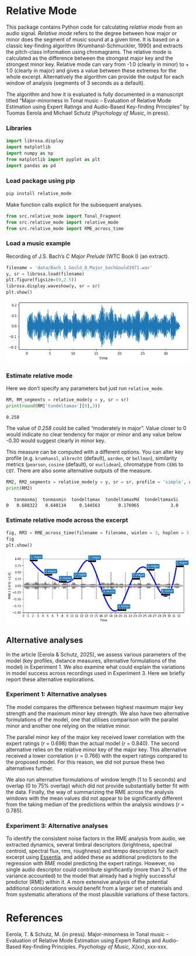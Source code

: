 # Relative Mode


<!--conda activate relative_mode-->

This package contains Python code for calculating *relative mode* from
an audio signal. *Relative mode* refers to the degree between how major
or minor does the segment of music sound at a given time. It is based on
a classic key-finding algorithm (Krumhansl-Schmuckler, 1990) and
extracts the pitch-class information using chromagrams. The relative
mode is calculated as the difference between the strongest major key and
the strongest minor key. Relative mode can vary from -1.0 (clearly in
minor) to + 1.0 (clearly in major) and gives a value between these
extremes for the whole excerpt. Alternatively the algorithm can provide
the output for each window of analysis (segments of 3 seconds as a
default).

The algorithm and how it is evaluated is fully documented in a
manuscript titled “Major-minorness in Tonal music – Evaluation of
Relative Mode Estimation using Expert Ratings and Audio-Based
Key-finding Principles” by Tuomas Eerola and Michael Schutz (*Psychology
of Music*, in press).

### Libraries

``` python
import librosa.display
import matplotlib
import numpy as np
from matplotlib import pyplot as plt
import pandas as pd
```

### Load package using pip

``` python
pip install relative_mode
```

Make function calls explicit for the subsequent analyses.

``` python
from src.relative_mode import Tonal_Fragment
from src.relative_mode import relative_mode
from src.relative_mode import RME_across_time
```

### Load a music example

Recording of J.S. Bach’s *C Major Prelude* (WTC Book I) (an extract).

``` python
filename = 'data/Bach_1_Gould_0_Major_bachGould1971.wav'
y, sr = librosa.load(filename)
plt.figure(figsize=(9,2.5))
librosa.display.waveshow(y, sr = sr)
plt.show()
```

![](README_files/figure-commonmark/fig-waveform-output-1.png)

### Estimate relative mode

Here we don’t specify any parameters but just run `relative_mode`.

``` python
RM, RM_segments = relative_mode(y = y, sr = sr)
print(round(RM['tondeltamax'][0],3))
```

    0.258

The value of *0.258* could be called “moderately in major”. Value closer
to 0 would indicate no clear tendency for major or minor and any value
below -0.30 would suggest clearly in minor key.

This measure can be computed with a different options. You can alter key
profile (e.g. `krumhansl`, `albrecht` (default), `aarden`, or
`bellman`), similarity metrics (`pearson`, `cosine` (default), or
`euclidean`), chromatype from `CENS` to `CQT`. There are also some
alternative outputs of the measure.

``` python
RM2, RM2_segments = relative_mode(y = y, sr = sr, profile = 'simple', distance = 'pearson', chromatype = 'CQT')
print(RM2)
```

       tonmaxmaj  tonmaxmin  tondeltamax  tondeltamaxMd  tondeltamaxSi
    0   0.688322   0.640134     0.144563       0.176965            3.0

### Estimate relative mode across the excerpt

``` python
fig, RM3 = RME_across_time(filename = filename, winlen = 3, hoplen = 3, cropfirst = 0, croplast = 0, chromatype = 'CENS', profile = 'albrecht', distance = 'cosine', plot = True)
fig
plt.show()
```

![](README_files/figure-commonmark/fig-continuous-output-1.png)

## Alternative analyses

In the article (Eerola & Schutz, 2025), we assess various parameters of
the model (key profiles, distance measures, alternative formulations of
the model) in Experiment 1. We also examine what could explain the
variations in model success across recordings used in Experiment 3. Here
we briefly report these alternative explorations.

### Experiment 1: Alternative analyses

The model compares the difference between highest maximum major key
strength and the maximum minor key strength. We also have two
alternative formulations of the model, one that utilises comparison with
the parallel minor and another one relying on the relative minor.

The parallel minor key of the major key received lower correlation with
the expert ratings (*r* = 0.698) than the actual model (*r* = 0.840).
The second alternative relies on the relative minor key of the major
key. This alternative received a lower correlation (*r* = 0.766) with
the expert ratings compared to the proposed model. For this reason, we
did not pursue these two alternatives further.

We also run alternative formulations of window length (1 to 5 seconds)
and overlap (0 to 75% overlap) which did not provide substantially
better fit with the data. Finally, the way of summarizing the RME across
the analysis windows with the mean values did not appear to be
significantly different from the taking median of the predictions within
the analysis windows (*r* = 0.785).

### Experiment 3: Alternative analyses

To identify the consistent noise factors in the RME analysis from audio,
we extracted dynamics, several timbral descriptors (brightness, spectral
centroid, spectral flux, rms, roughness) and tempo descriptors for each
excerpt using [Essentia](https://essentia.upf.edu), and added these as
additional predictors to the regression with RME model predicting the
expert ratings. However, no single audio descriptor could contribute
significantly (more than 2 % of the variance accounted) to the model
that already had a highly successful predictor (RME) within it. A more
extensive analysis of the potential additional considerations would
benefit from a larger set of materials and from systematic alterations
of the most plausible variations of these factors.

# References

Eerola, T. & Schutz, M. (in press). Major-minorness in Tonal music –
Evaluation of Relative Mode Estimation using Expert Ratings and
Audio-Based Key-finding Principles. *Psychology of Music, X(xx)*,
xxx-xxx.
